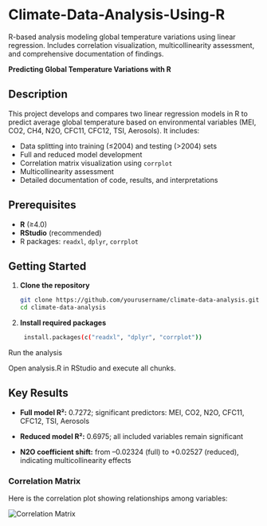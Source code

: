 # Climate-Data-Analysis-Using-R
R-based analysis modeling global temperature variations using linear regression. Includes correlation visualization, multicollinearity assessment, and comprehensive documentation of findings.

**Predicting Global Temperature Variations with R**

## Description
This project develops and compares two linear regression models in R to predict average global temperature based on environmental variables (MEI, CO2, CH4, N2O, CFC11, CFC12, TSI, Aerosols). It includes:

- Data splitting into training (≤2004) and testing (>2004) sets  
- Full and reduced model development  
- Correlation matrix visualization using `corrplot`  
- Multicollinearity assessment  
- Detailed documentation of code, results, and interpretations  


## Prerequisites
- **R** (≥4.0)  
- **RStudio** (recommended)  
- R packages: `readxl`, `dplyr`, `corrplot`

## Getting Started

1. **Clone the repository**  
   ```bash
   git clone https://github.com/yourusername/climate-data-analysis.git
   cd climate-data-analysis

1. **Install required packages**

   ```bash
    install.packages(c("readxl", "dplyr", "corrplot"))
   
Run the analysis

Open analysis.R in RStudio and execute all chunks.

## Key Results
- **Full model R²:** 0.7272; significant predictors: MEI, CO2, N2O, CFC11, CFC12, TSI, Aerosols

- **Reduced model R²:** 0.6975; all included variables remain significant

- **N2O coefficient shift:** from –0.02324 (full) to +0.02527 (reduced), indicating multicollinearity effects

### Correlation Matrix
Here is the correlation plot showing relationships among variables:

![Correlation Matrix](result.png)
